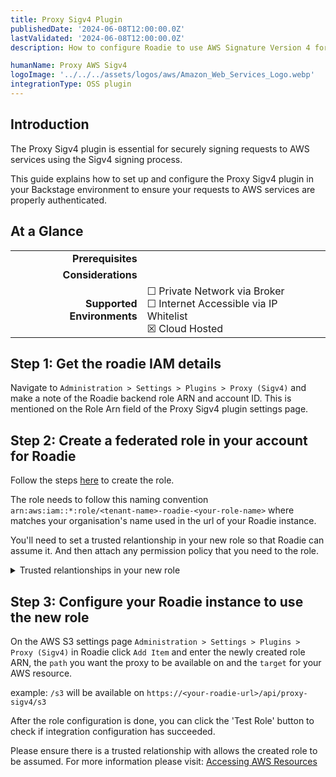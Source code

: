 ```yaml
---
title: Proxy Sigv4 Plugin
publishedDate: '2024-06-08T12:00:00.0Z'
lastValidated: '2024-06-08T12:00:00.0Z'
description: How to configure Roadie to use AWS Signature Version 4 for proxying requests to and from AWS services

humanName: Proxy AWS Sigv4
logoImage: '../../../assets/logos/aws/Amazon_Web_Services_Logo.webp'
integrationType: OSS plugin
---
```


## Introduction

The Proxy Sigv4 plugin is essential for securely signing requests to AWS services using the Sigv4 signing process.

This guide explains how to set up and configure the Proxy Sigv4 plugin in your Backstage environment to ensure your requests to AWS services are properly authenticated.

## At a Glance

|                            |                                                                                                  |
| -------------------------: | ------------------------------------------------------------------------------------------------ |
|          **Prerequisites** |                                                                                                  |
|         **Considerations** |                                                                                                  |
| **Supported Environments** | ☐ Private Network via Broker <br /> ☐ Internet Accessible via IP Whitelist <br /> ☒ Cloud Hosted |

## Step 1: Get the roadie IAM details

Navigate to `Administration > Settings > Plugins > Proxy (Sigv4)` and make a note of the Roadie backend role ARN and account ID. This is mentioned on the Role Arn field of the Proxy Sigv4 plugin settings page.

## Step 2: Create a federated role in your account for Roadie

Follow the steps [here](/docs/details/accessing-aws-resources) to create the role.

The role needs to follow this naming convention `arn:aws:iam::*:role/<tenant-name>-roadie-<your-role-name>` where <tenant-name> matches your organisation's name used in the url of your Roadie instance.

You'll need to set a trusted relantionship in your new role so that Roadie can assume it. And then attach any permission policy that you need to the role.

<details>

<summary>Trusted relantionships in your new role</summary>

```json
{
  "Version": "2012-10-17",
  "Statement": [
    {
      "Effect": "Allow",
      "Principal": {
        "AWS": "arn:aws:iam::<roadie-account-id>:root"
      },
      "Action": "sts:AssumeRole",
      "Condition": {}
    }
  ]
}
```

</details>

## Step 3: Configure your Roadie instance to use the new role

On the AWS S3 settings page `Administration > Settings > Plugins > Proxy (Sigv4)` in Roadie click `Add Item` and enter the newly created
role ARN, the `path` you want the proxy to be available on and the `target` for your AWS resource.

example: `/s3`
will be available on `https://<your-roadie-url>/api/proxy-sigv4/s3`

After the role configuration is done, you can click the 'Test Role' button to check if integration configuration has succeeded.

Please ensure there is a trusted relationship with allows the created role to be assumed.
For more information please visit: [Accessing AWS Resources](/docs/details/accessing-aws-resources)
